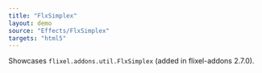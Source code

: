 ```yaml
---
title: "FlxSimplex"
layout: demo
source: "Effects/FlxSimplex"
targets: "html5"
---
```


Showcases `flixel.addons.util.FlxSimplex` (added in flixel-addons 2.7.0).
